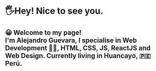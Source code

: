 <h1>🖐️Hey! Nice to see you.</h1>
<h2>😀 Welcome to my page! </br> I'm Alejandro Guevara, I specialise in Web Development 👾🤖, HTML, CSS, JS, ReactJS and Web Design. Currently living in Huancayo, 🇵🇪 Perú. </h2>



<!---
alexguemar/alexguemar is a ✨ special ✨ repository because its `README.md` (this file) appears on your GitHub profile.
You can click the Preview link to take a look at your changes.
--->
